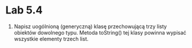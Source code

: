 # Lab 5.4

1. Napisz uogólnioną (generyczną) klasę przechowującą trzy listy obiektów dowolnego typu. Metoda toString() tej klasy powinna wypisać wszystkie elementy trzech list.
